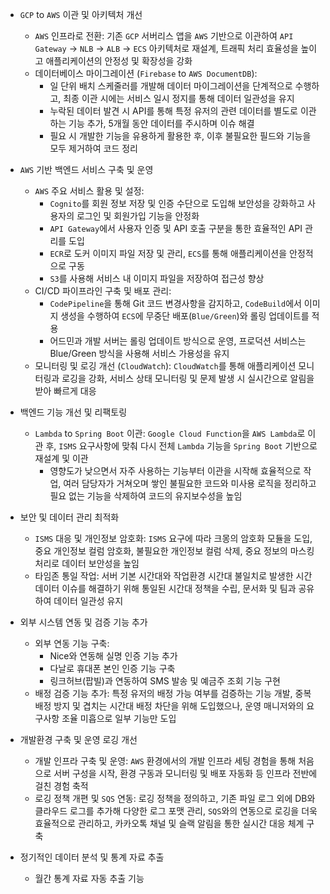 - ``GCP`` to `AWS` 이관 및 아키텍처 개선
  - `AWS` 인프라로 전환: 기존 `GCP` 서버리스 앱을 `AWS` 기반으로 이관하여 `API Gateway` → `NLB` → `ALB` → `ECS` 아키텍처로 재설계, 트래픽 처리 효율성을 높이고 애플리케이션의 안정성 및 확장성을 강화
  - 데이터베이스 마이그레이션 (`Firebase` to `AWS DocumentDB`):
    - 일 단위 배치 스케줄러를 개발해 데이터 마이그레이션을 단계적으로 수행하고, 최종 이관 시에는 서비스 일시 정지를 통해 데이터 일관성을 유지
    - 누락된 데이터 발견 시 API를 통해 특정 유저의 관련 데이터를 별도로 이관하는 기능 추가, 5개월 동안 데이터를 주시하며 이슈 해결
    - 필요 시 개발한 기능을 유용하게 활용한 후, 이후 불필요한 필드와 기능을 모두 제거하여 코드 정리

- `AWS` 기반 백엔드 서비스 구축 및 운영
  - `AWS` 주요 서비스 활용 및 설정:
    - `Cognito`를 회원 정보 저장 및 인증 수단으로 도입해 보안성을 강화하고 사용자의 로그인 및 회원가입 기능을 안정화
    - `API Gateway`에서 사용자 인증 및 API 호출 구분을 통한 효율적인 API 관리를 도입
    - `ECR`로 도커 이미지 파일 저장 및 관리, `ECS`를 통해 애플리케이션을 안정적으로 구동
    - `S3`를 사용해 서비스 내 이미지 파일을 저장하여 접근성 향상
  - CI/CD 파이프라인 구축 및 배포 관리:
    - `CodePipeline`을 통해 Git 코드 변경사항을 감지하고, `CodeBuild`에서 이미지 생성을 수행하여 `ECS`에 무중단 배포(`Blue/Green`)와 롤링 업데이트를 적용
    - 어드민과 개발 서버는 롤링 업데이트 방식으로 운영, 프로덕션 서비스는 Blue/Green 방식을 사용해 서비스 가용성을 유지
  - 모니터링 및 로깅 개선 (`CloudWatch`): `CloudWatch`를 통해 애플리케이션 모니터링과 로깅을 강화, 서비스 상태 모니터링 및 문제 발생 시 실시간으로 알림을 받아 빠르게 대응

- 백엔드 기능 개선 및 리팩토링
  - `Lambda` to `Spring Boot` 이관: `Google Cloud Function`을 `AWS Lambda`로 이관 후, `ISMS` 요구사항에 맞춰 다시 전체 `Lambda` 기능을 `Spring Boot` 기반으로 재설계 및 이관
    - 영향도가 낮으면서 자주 사용하는 기능부터 이관을 시작해 효율적으로 작업, 여러 담당자가 거쳐오며 쌓인 불필요한 코드와 미사용 로직을 정리하고 필요 없는 기능을 삭제하여 코드의 유지보수성을 높임

- 보안 및 데이터 관리 최적화
  - `ISMS` 대응 및 개인정보 암호화: `ISMS` 요구에 따라 크몽의 암호화 모듈을 도입, 중요 개인정보 컬럼 암호화, 불필요한 개인정보 컬럼 삭제, 중요 정보의 마스킹 처리로 데이터 보안성을 높임
  - 타임존 통일 작업: 서버 기본 시간대와 작업환경 시간대 불일치로 발생한 시간 데이터 이슈를 해결하기 위해 통일된 시간대 정책을 수립, 문서화 및 팀과 공유하여 데이터 일관성 유지

- 외부 시스템 연동 및 검증 기능 추가
  - 외부 연동 기능 구축:
    - Nice와 연동해 실명 인증 기능 추가
    - 다날로 휴대폰 본인 인증 기능 구축
    - 링크허브(팝빌)과 연동하여 SMS 발송 및 예금주 조회 기능 구현
  - 배정 검증 기능 추가: 특정 유저의 배정 가능 여부를 검증하는 기능 개발, 중복 배정 방지 및 겹치는 시간대 배정 차단을 위해 도입했으나, 운영 매니저와의 요구사항 조율 미흡으로 일부 기능만 도입

- 개발환경 구축 및 운영 로깅 개선
  - 개발 인프라 구축 및 운영: `AWS` 환경에서의 개발 인프라 세팅 경험을 통해 처음으로 서버 구성을 시작, 환경 구동과 모니터링 및 배포 자동화 등 인프라 전반에 걸친 경험 축적
  - 로깅 정책 개편 및 `SQS` 연동: 로깅 정책을 정의하고, 기존 파일 로그 외에 DB와 클라우드 로그를 추가해 다양한 로그 포맷 관리, `SQS`와의 연동으로 로깅을 더욱 효율적으로 관리하고, 카카오톡 채널 및 슬랙 알림을 통한 실시간 대응 체계 구축

- 정기적인 데이터 분석 및 통계 자료 추출
  - 월간 통계 자료 자동 추출 기능